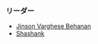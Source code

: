 ### リーダー
* [Jinson Varghese Behanan](mailto:jinson@owasp.org)
* [Shashank](https://x.com/cyberboyIndia)
